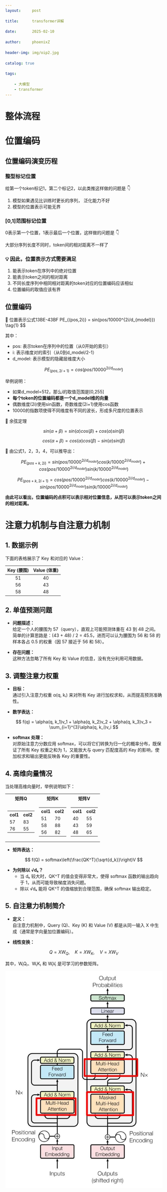 ```yaml
---
layout:     post

title:      transformer详解

date:       2025-02-10

author:     phoenixZ

header-img: img/oip2.jpg

catalog: true

tags:

    - 大模型
    - transformer
---
```


# 整体流程

# 位置编码

## 位置编码演变历程

### 整型标记位置

给第一个token标记1，第二个标记2，以此类推这样做的问题是 👇

1. 模型如果遇见比训练时更长的序列， 泛化能力不好
2. 模型的位置表示可能无界

### [0,1]范围标记位置

0表示第一个位置，1表示最后一个位置，这样做的问题是 👇

大部分序列长度不同时，token间的相对距离不一样了

### 💡 因此，位置表示方式需要满足

1. 能表示token在序列中的绝对位置
2. 能表示token之间的相对距离
3. 不同长度序列中相同相对距离的token对应的位置编码应该相似
4. 位置编码的取值应该有界

## 位置编码

🍎 位置表示公式13BE-43BF
PE_{(pos,2i)} = sin(pos/10000^{2i/d_{model}})     \tag{1}
$$

其中：

- pos: 表示token在序列中的位置（从0开始的索引）
- i: 表示维度对的索引（从0到d_model/2-1）
- d_model: 表示模型的隐藏层维度大小

$$
PE_{(pos,2i+1)} = cos(pos/10000^{2i/d_{model}})   \tag{2}
$$

举例说明：

- 如果d_model=512，那么i的取值范围是[0,255]
- **每个token的位置编码都是一个d_model维的向量**
- 偶数维度(2i)使用sin函数，奇数维度(2i+1)使用cos函数
- 10000的指数项使得不同维度有不同的波长，形成多尺度的位置表示

🍊 余弦定理

$$
sin(α+β) = sin(α)cos(β) + cos(α)sin(β)     \tag{3}
$$

$$
cos(α+β) = cos(α)cos(β) - sin(α)sin(β)     \tag{4}
$$

🍌 由公式1，2，3，4，可以推导出：

$$
PE_{(pos+k,2i)} = sin(pos/10000^{2i/d_{model}})cos(k/10000^{2i/d_{model}}) + cos(pos/10000^{2i/d_{model}})sin(k/10000^{2i/d_{model}})
$$

$$
PE_{(pos+k,2i+1)} = cos(pos/10000^{2i/d_{model}})cos(k/10000^{2i/d_{model}}) - sin(pos/10000^{2i/d_{model}})sin(k/10000^{2i/d_{model}})
$$

**由此可以看出，位置编码的点积可以表示相对位置信息，从而可以表示token之间的相对距离。**

# 注意力机制与自注意力机制

## 1. 数据示例

下面的表格展示了 Key 和对应的 Value：

| Key (腰围) | Value (体重) |
|:----------:|:------------:|
| 51         | 40           |
| 56         | 43           |
| 58         | 48           |

## 2. 单值预测问题

- **问题描述：**  
  给定一个人的腰围为 57（query），直观上可能预测体重在 43 到 48 之间。简单的计算思路是：(43 + 48) / 2 = 45.5，进而可以认为腰围为 56 和 58 的样本各占 0.5 的权重（因 57 接近于 56 和 58）。

- **存在问题：**  
  这种方法忽略了所有 Key 和 Value 的信息，没有充分利用可用数据。

## 3. 调整注意力权重

- **目标：**  
  通过引入注意力权重 α(q, kᵢ) 来对所有 Key 进行加权求和，从而提高预测准确性。

- **数学表达：**

$$
f(q) = \alpha(q, k_1)v_1 + \alpha(q, k_2)v_2 + \alpha(q, k_3)v_3 = \sum_{i=1}^{3}\alpha(q, k_i)v_i
$$

- **softmax 处理：**  
  对原始注意力分数应用 softmax，可以将它们转换为归一化的概率分布，既保证了所有 Key 权重之和为 1，又能放大与 query 匹配度高的 Key 的影响，使加权求和输出更能反映各 Key 的重要性。

## 4. 高维向量情况

当处理高维向量时，举例说明如下：

<div align="center">
  <table>
    <tr>
      <th>矩阵Q</th>
      <th>矩阵K</th>
      <th>矩阵V</th>
    </tr>
    <tr>
      <td>
        <table>
          <tr>
            <th>col1</th>
            <th>col2</th>
          </tr>
          <tr>
            <td>57</td>
            <td>83</td>
          </tr>
          <tr>
            <td>76</td>
            <td>55</td>
          </tr>
        </table>
      </td>
      <td>
        <table>
          <tr>
            <th>col1</th>
            <th>col2</th>
          </tr>
          <tr>
            <td>51</td>
            <td>70</td>
          </tr>
          <tr>
            <td>58</td>
            <td>88</td>
          </tr>
          <tr>
            <td>56</td>
            <td>82</td>
          </tr>
        </table>
      </td>
      <td>
        <table>
          <tr>
            <th>col1</th>
            <th>col2</th>
          </tr>
          <tr>
            <td>40</td>
            <td>55</td>
          </tr>
          <tr>
            <td>43</td>
            <td>59</td>
          </tr>
          <tr>
            <td>48</td>
            <td>65</td>
          </tr>
        </table>
      </td>
    </tr>
  </table>
</div>

- **矩阵表达：**

$$
f(Q) = softmax\left(\frac{QK^T}{\sqrt{d_k}}\right)V
$$

- **为何除以 √dₖ？**
  - 当 dₖ 较大时，QK^T 的值会变得非常大，使得 softmax 函数的输出趋向于 1，从而可能导致梯度消失问题。
  - 除以 √dₖ 能将 QK^T 的值缩放到合理范围，确保 softmax 输出稳定。

## 5. 自注意力机制简介

- **定义：**  
  自注意力机制中，Query (Q)、Key (K) 和 Value (V) 都是从同一输入 X 中生成（通常是字向量加位置编码）。

- **线性变换：**

$$
Q = XW_Q,\quad K = XW_K,\quad V = XW_V
$$

其中，W₍Q₎、W₍K₎ 和 W₍V₎ 是可学习的参数矩阵。




![自注意力机制](./../../img//self_attention.png)



